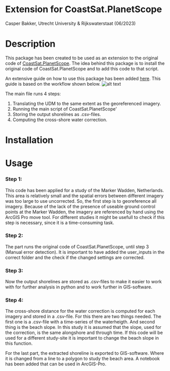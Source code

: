 # Extension for CoastSat.PlanetScope
Casper Bakker, Utrecht University & Rijkswaterstaat (06/2023)

# Description
This package has been created to be used as an extension to the original code of [CoastSat.PlanetScope](https://github.com/ydoherty/CoastSat.PlanetScope).
The idea behind this package is to install the original code of CoastSat.PlanetScope and to add this code to that script. 

An extensive guide on how to use this package has been added [here](https://github.com/CasperFBakker/Extension_CoastSatPS/tree/main/readme_files/GuideForCSPS.pdf).
This guide is based on the workflow shown below.
![alt text](Example_ResultArea.png)


The main file runs 4 steps:
1. Translating the UDM to the same extent as the georeferenced imagery.
2. Running the main script of CoastSat.PlanetScope'
3. Storing the output shorelines as .csv-files.
4. Computing the cross-shore water correction.
# Installation



# Usage
### Step 1:
This code has been applied for a study of the Marker Wadden, Netherlands. This area is relatively small and the spatial errors between different imagery was too large to use uncorrected. So, the first step is to georeference all imagery. Because of the lack of the presence of useable ground control points at the Marker Wadden, the imagery are referenced by hand using the ArcGIS Pro move tool. For different studies it might be usefull to check if this step is necessary, since it is a time-consuming task. 
### Step 2:
The part runs the original code of CoastSat.PlanetScope, until step 3 (Manual error detection). It is important to have added the user_inputs in the correct folder and the check if the changed settings are corrected. 
### Step 3:
Now the output shorelines are stored as .csv-files to make it easier to work with for further analysis in python and to work further in GIS-software.
### Step 4:
The cross-shore distance for the water correction is computed for each imagery and stored in a .csv-file. For this there are two things needed. The first one is a .csv-file with a time-series of the waterheigth. And second thing is the beach slope. In this study it is assumed that the slope, used for the correction, is the same alongshore and through time. If this code will be used for a different study-site it is important to change the beach slope in this function. 

For the last part, the extracted shoreline is exported to GIS-software. Where it is changed from a line to a polygon to study the beach area. A notebook has been added that can be used in ArcGIS-Pro. 

